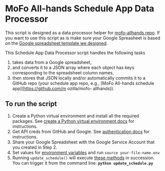 # MoFo All-hands Schedule App Data Processor

This script is designed as a data processor helper for [mofo-allhands repo](https://github.com/mozilla/mofo-allhands). If you want to use this script as is make sure your Google Spreasheet is based on the [Google spreadsheet template we designed](https://docs.google.com/spreadsheets/d/1TEn1AYjLUSXagxJGhOiNPbDdPxsqJsSmeI-_4pvS41U/edit#gid=1546802594).

This Schedule App Data Processor script handles the following tasks

1. takes data from a Google spreadsheet,
2. and converts it to a JSON array where each object has keys corresponding to the 
  spreadsheet column names,
3. then stores that JSON locally and/or automatically commits it to a GitHub 
  repo (your schedule app repo, e.g., [MoFo All-hands schedule app](https://github.com/m ozilla/mofo- allhands)).

## To run the script

1. Create a Python virtual environment and install all the required packages. See 
[create a Python virtual environment docs](https://github.com/mozilla/mofo-allhands-event-app-data-processor/blob/master/docs/REQUIREMENTS.md#create-a-python-virtual-environment) for instructions.
2. Get API creds from GitHub and Google. See [authentication docs](https://github.com/mozilla/mofo-allhands-event-app-data-processor/blob/master/docs/REQUIREMENTS.md#authentication) for instructions.
3. Share your Google Spreadsheet with the Google Service Account that you created in Step 2.
4. Set values for [environment variables](https://github.com/mozilla/mofo-allhands-event-app-data-processor/blob/master/docs/REQUIREMENTS.md#environment-variables) and run `source your-file-name.env`
5. Running `update_schedule()` will execute [these methods](https://github.com/mozilla/mofo-allhands-event-app-data-processor/blob/master/docs/REQUIREMENTS.md#primary-methods-of-the-script) in succession. You can trigger it from the command line: **`python update_schedule.py`**
